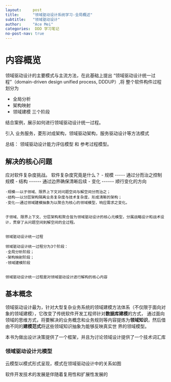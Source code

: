 ```yaml
---
layout:     post
title:      "领域驱动设计系统学习-全局概述"
subtitle:   "领域驱动设计"
author:     "Ace Mei"
categories:  DDD 学习笔记
no-post-nav: true
---
```


# 内容概览

  领域驱动设计的主要模式与主流方法，在此基础上提出 “领域驱动设计统一过程”（domain-driven design unified process, DDDUP）,将
  整个软件构件过程划分为 
   - 全局分析
   - 架构映射
   - 领域建模
 三个阶段

结合案例，展示如何进行领域驱动设计统一过程。

引入 业务服务，菱形对成架构，领域驱动架构，服务驱动设计等方法模式

总结： 领域驱动设计能力评估模型 和 参考过程模型。

## 解决的核心问题

应对软件复杂度挑战。 软件复杂度究竟是什么？ 
    - 规模  ----- 通过分而治之控制规模
    - 结构  ------ 通过边界确保清晰后续
    - 变化  ------ 顺行变化的方向

    ·规模——以子领域、限界上下文对问题空间与解空间分而治之；
    ·结构——以分层架构隔离业务复杂度与技术复杂度，形成清晰的架构；
    ·变化——通过领域建模抽象为以聚合为核心的领域模型，响应需求之变化。


    子领域、限界上下文、分层架构和聚合皆为领域驱动设计的核心元模型，分属战略设计和战术设计，贯穿了从问题空间到解空间的全过程。


    领域驱动设计统一过程

    领域驱动设计统一过程分为3个阶段：
    ·全局分析阶段；
    ·架构映射阶段；
    ·领域建模阶段


    领域驱动设计统一过程是对领域驱动设计进行解构的核心内容



## 基本概念
   
   领域驱动设计最为，针对大型复杂业务系统的领域建模方法体系（不仅限于面向对象的领域建模），它改变了传统软件开发工程师针对**数据库建模**的方式，
   通过面向领域的思维方式，将要解决的业务概念和业务规则等内容提炼为**领域知识**，然后借由不同的**建模范式**将这些领域知识抽象为能够反映真实世
   界的领域模型。   
   
   本书为做出设计决策提供了一个框架，并且为讨论领域设计提供了一个技术词汇库

   
### 领域驱动设计元模型


云模型以模式形式呈现，模式在领域驱动设计中的关系如图




软件开发技术的发展是伴随着复用性和扩展性发展的